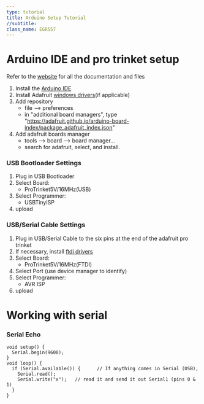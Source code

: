 ```yaml
---
type: tutorial
title: Arduino Setup Tutorial
//subtitle:
class_name: EGR557
---
```


# Arduino IDE and pro trinket setup

Refer to the [website](https://www.adafruit.com/product/2000) for all the documentation and files


1. Install the [Arduino IDE](https://www.arduino.cc/)
1. Install Adafruit [windows drivers](https://learn.adafruit.com/adafruit-arduino-ide-setup/windows-setup)(if applicable)
1. Add repository
    * file --> preferences
    * in "additional board managers", type "https://adafruit.github.io/arduino-board-index/package_adafruit_index.json"
1. Add adafruit boards manager
    * tools --> board --> board manager...
    * search for adafruit, select, and install.

### USB Bootloader Settings

1. Plug in USB Bootloader
1. Select Board:
    * ProTrinket5V/16MHz(USB)
1. Select Programmer:
    * USBTinyISP
1. upload

### USB/Serial Cable Settings

1. Plug in USB/Serial Cable to the six pins at the end of the adafruit pro trinket
1. If necessary, install [ftdi drivers](http://www.ftdichip.com/Drivers/VCP.htm)
1. Select Board:
    * ProTrinket5V/16MHz(FTDI)
1. Select Port (use device manager to identify)
1. Select Programmer:
    * AVR ISP
1. upload

<!--## Getting an arduino working with an RC Servo Motor
```{C}
asdf
```
-->

# Working with serial

### Serial Echo

```{C}
void setup() {
  Serial.begin(9600);
}
void loop() {
  if (Serial.available()) {      // If anything comes in Serial (USB),
    Serial.read();
    Serial.write("x");   // read it and send it out Serial1 (pins 0 & 1)
  }
}
```
